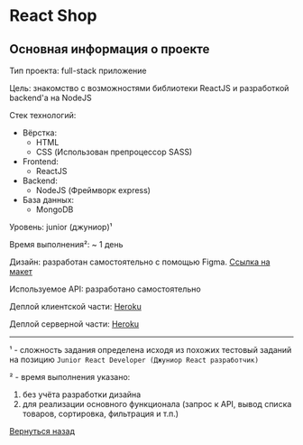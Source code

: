 # React Shop

## Основная информация о проекте

Тип проекта: full-stack приложение

Цель: знакомство с возможностями библиотеки ReactJS и разработкой backend'a на NodeJS

Стек технологий:
- Вёрстка:
    - HTML
    - CSS (Использован препроцессор SASS)
- Frontend:
    - ReactJS
- Backend:
    - NodeJS (Фреймворк express)
- База данных:
    - MongoDB

Уровень: junior (джуниор)¹

Время выполнения²: ~ 1 день

Дизайн: разработан самостоятельно с помощью Figma. [Ссылка на макет](https://www.figma.com/file/tWCVOu8NxRkntYXnjtdiec/react-shop?node-id=1%3A2)

Используемое API: разработано самостоятельно

Деплой клиентской части: [Heroku](https://pro100cahya-react-shop-client.herokuapp.com/)

Деплой серверной части: [Heroku](https://pro100cahya-react-shop-server.herokuapp.com/)

------------

¹ - сложность задания определена исходя из похожих тестовый заданий на позицию `Junior React Developer (Джуниор React разработчик)`

² - время выполнения указано:

   1. без учёта разработки дизайна
   2. для реализации основного функционала (запрос к API, вывод списка товаров, сортировка, фильтрация и т.п.)

[Вернуться назад](/README.md)
